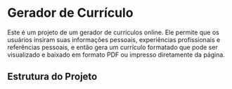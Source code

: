 # Gerador de Currículo

Este é um projeto de um gerador de currículos online. Ele permite que os usuários insiram suas informações pessoais, experiências profissionais e referências pessoais, e então gera um currículo formatado que pode ser visualizado e baixado em formato PDF ou impresso diretamente da página.

## Estrutura do Projeto

